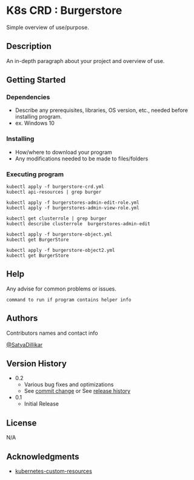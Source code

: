 # K8s CRD : Burgerstore

Simple overview of use/purpose.

## Description

An in-depth paragraph about your project and overview of use.

## Getting Started

### Dependencies

* Describe any prerequisites, libraries, OS version, etc., needed before installing program.
* ex. Windows 10

### Installing

* How/where to download your program
* Any modifications needed to be made to files/folders

### Executing program

```
kubectl apply -f burgerstore-crd.yml
kubectl api-resources | grep burger
```

```
kubectl apply -f burgerstores-admin-edit-role.yml
kubectl apply -f burgerstores-admin-view-role.yml
```

```
kubectl get clusterrole | grep burger
kubectl describe clusterrole  burgerstores-admin-edit
```

```
kubectl apply -f burgerstore-object.yml
kubectl get BurgerStore
```

```
kubectl apply -f burgerstore-object2.yml
kubectl get BurgerStore
```

## Help

Any advise for common problems or issues.
```
command to run if program contains helper info
```

## Authors

Contributors names and contact info

[@SatyaDillikar](https://twitter.com/SatyaDillikar)

## Version History

* 0.2
    * Various bug fixes and optimizations
    * See [commit change]() or See [release history]()
* 0.1
    * Initial Release

## License

N/A

## Acknowledgments
* [kubernetes-custom-resources](https://www.tutorialworks.com/kubernetes-custom-resources/)